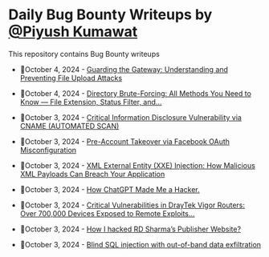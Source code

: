 # Daily Bug Bounty Writeups by [@Piyush Kumawat](https://twitter.com/piyush_supiy) 
This repository contains Bug Bounty writeups

<!-- BLOG-POST-LIST:START -->
 - 💯October 4, 2024 - [Guarding the Gateway: Understanding and Preventing File Upload Attacks](https://medium.com/@wintersoldiers/guarding-the-gateway-understanding-and-preventing-file-upload-attacks-b116abd5eef0?source=rss------bug_bounty-5) 

 - 💯October 4, 2024 - [Directory Brute-Forcing: All Methods You Need to Know — File Extension, Status Filter, and…](https://medium.com/@shaikhminhaz1975/well-now-that-youve-put-your-mind-in-the-right-direction-and-started-testing-a-website-the-first-c900776d6f89?source=rss------bug_bounty-5) 

 - 💯October 3, 2024 - [Critical Information Disclosure Vulnerability via CNAME &lpar;AUTOMATED SCAN&rpar;](https://offsec01.medium.com/critical-information-disclosure-vulnerability-via-cname-automated-scan-be0f6597ac5e?source=rss------bug_bounty-5) 

 - 💯October 3, 2024 - [Pre-Account Takeover via Facebook OAuth Misconfiguration](https://nyein-chan-aung.medium.com/pre-account-takeover-via-facebook-oauth-misconfiguration-e16b984b7953?source=rss------bug_bounty-5) 

 - 💯October 3, 2024 - [XML External Entity &lpar;XXE&rpar; Injection: How Malicious XML Payloads Can Breach Your Application](https://systemweakness.com/xml-external-entity-xxe-injection-how-malicious-xml-payloads-can-breach-your-application-4837f732781e?source=rss------bug_bounty-5) 

 - 💯October 3, 2024 - [How ChatGPT Made Me a Hacker.](https://medium.com/@wajeehakhan9797/how-chatgpt-made-me-a-hacker-b89b1cce992b?source=rss------bug_bounty-5) 

 - 💯October 3, 2024 - [Critical Vulnerabilities in DrayTek Vigor Routers: Over 700,000 Devices Exposed to Remote Exploits…](https://infosecwriteups.com/critical-vulnerabilities-in-draytek-vigor-routers-over-700-000-devices-exposed-to-remote-exploits-2f3f731b50d9?source=rss------bug_bounty-5) 

 - 💯October 3, 2024 - [How I hacked RD Sharma’s Publisher Website?](https://abhayvis.medium.com/how-i-hacked-rd-sharmas-publisher-website-7a76b3cb12ae?source=rss------bug_bounty-5) 

 - 💯October 3, 2024 - [Blind SQL injection with out-of-band data exfiltration](https://systemweakness.com/blind-sql-injection-with-out-of-band-data-exfiltration-0a08129bfad5?source=rss------bug_bounty-5) 
<!-- BLOG-POST-LIST:END -->
